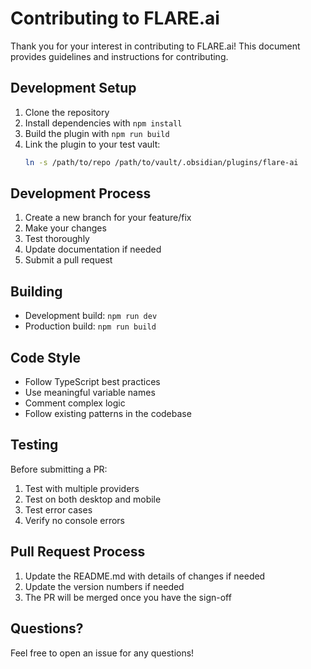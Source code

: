 # Contributing to FLARE.ai

Thank you for your interest in contributing to FLARE.ai! This document provides guidelines and instructions for contributing.

## Development Setup

1. Clone the repository
2. Install dependencies with `npm install`
3. Build the plugin with `npm run build`
4. Link the plugin to your test vault:
   ```bash
   ln -s /path/to/repo /path/to/vault/.obsidian/plugins/flare-ai
   ```

## Development Process

1. Create a new branch for your feature/fix
2. Make your changes
3. Test thoroughly
4. Update documentation if needed
5. Submit a pull request

## Building

- Development build: `npm run dev`
- Production build: `npm run build`

## Code Style

- Follow TypeScript best practices
- Use meaningful variable names
- Comment complex logic
- Follow existing patterns in the codebase

## Testing

Before submitting a PR:
1. Test with multiple providers
2. Test on both desktop and mobile
3. Test error cases
4. Verify no console errors

## Pull Request Process

1. Update the README.md with details of changes if needed
2. Update the version numbers if needed
3. The PR will be merged once you have the sign-off

## Questions?

Feel free to open an issue for any questions! 